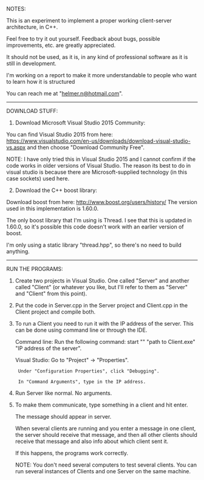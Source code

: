 NOTES:  

This is an experiment to implement a proper working client-server architecture, in C++.

Feel free to try it out yourself. Feedback about bugs, possible improvements, etc. are greatly appreciated.

It should not be used, as it is, in any kind of professional software as it is still in development. 

I'm working on a report to make it more understandable to people who want to learn how it is structured

You can reach me at "helmer.n@hotmail.com".

---------------------------------

DOWNLOAD STUFF:   

1. Download Microsoft Visual Studio 2015 Community:

You can find Visual Studio 2015 from here: 
https://www.visualstudio.com/en-us/downloads/download-visual-studio-vs.aspx
and then choose "Download Community Free".

NOTE: I have only tried this in Visual Studio 2015 and I cannot confirm if the code works
      in older versions of Visual Studio. The reason its best to do in visual studio is because there
      are Microsoft-supplied technology (in this case sockets) used here.
      

2. Download the C++ boost library:

Download boost from here:
http://www.boost.org/users/history/
The version used in this implementation is 1.60.0. 

The only boost library that I'm using is Thread. I see that this is updated in 1.60.0,
so it's possible this code doesn't work with an earlier version of boost.

I'm only using a static library "thread.hpp", so there's no need to build anything.

------------------------------

RUN THE PROGRAMS:

1. Create two projects in Visual Studio. One called "Server" and another called "Client" 
   (or whatever you like, but I'll refer to them as "Server" and "Client" from this point).



2. Put the code in Server.cpp in the Server project and Client.cpp in the Client project and compile both.



3. To run a Client you need to run it with the IP address of the server. 
   This can be done using command line or through the IDE.
   
   Command line:
        Run the following command: start "" "path to Client.exe" "IP address of the server".
        
   Visual Studio:
        Go to "Project" -> "Properties".
        
        Under "Configuration Properties", click "Debugging".
        
        In "Command Arguments", type in the IP address.



4. Run Server like normal. No arguments.



5. To make them communicate, type something in a client and hit enter.

   The message should appear in server. 
   
   When several clients are running and you enter a message in one client, the server should receive that message,
   and then all other clients should receive that message and also info about which client sent it.
   
   If this happens, the programs work correctly.
   
   NOTE: You don't need several computers to test several clients. You can run several instances of Clients and one Server on the same machine. 
